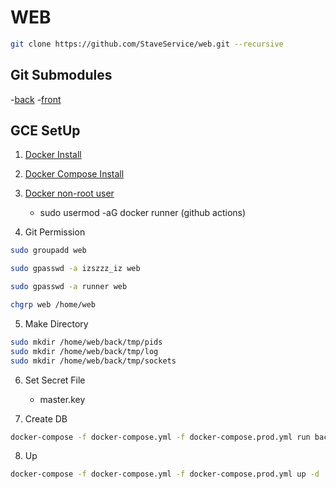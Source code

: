 # WEB

```sh
git clone https://github.com/StaveService/web.git --recursive
```

## Git Submodules

-[back](https://github.com/StaveService/back)
-[front](https://github.com/StaveService/front)

## GCE SetUp

1. [Docker Install](https://docs.docker.com/engine/install/debian/)

2. [Docker Compose Install](https://docs.docker.com/compose/install/)

3. [Docker non-root user](https://docs.docker.com/engine/install/linux-postinstall/)

   - sudo usermod -aG docker runner (github actions)

4. Git Permission

```sh
sudo groupadd web

sudo gpasswd -a izszzz_iz web

sudo gpasswd -a runner web

chgrp web /home/web
```

5. Make Directory

```sh
sudo mkdir /home/web/back/tmp/pids
sudo mkdir /home/web/back/tmp/log
sudo mkdir /home/web/back/tmp/sockets
```

6. Set Secret File

   - master.key

7. Create DB

```sh
docker-compose -f docker-compose.yml -f docker-compose.prod.yml run back rails db:create
```

8. Up

```sh
docker-compose -f docker-compose.yml -f docker-compose.prod.yml up -d
```
